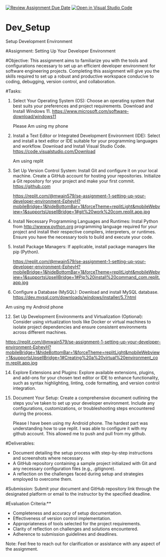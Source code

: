 [![Review Assignment Due Date](https://classroom.github.com/assets/deadline-readme-button-22041afd0340ce965d47ae6ef1cefeee28c7c493a6346c4f15d667ab976d596c.svg)](https://classroom.github.com/a/vbnbTt5m)
[![Open in Visual Studio Code](https://classroom.github.com/assets/open-in-vscode-2e0aaae1b6195c2367325f4f02e2d04e9abb55f0b24a779b69b11b9e10269abc.svg)](https://classroom.github.com/online_ide?assignment_repo_id=15294867&assignment_repo_type=AssignmentRepo)
# Dev_Setup
Setup Development Environment

#Assignment: Setting Up Your Developer Environment

#Objective:
This assignment aims to familiarize you with the tools and configurations necessary to set up an efficient developer environment for software engineering projects. Completing this assignment will give you the skills required to set up a robust and productive workspace conducive to coding, debugging, version control, and collaboration.

#Tasks:

1. Select Your Operating System (OS):
   Choose an operating system that best suits your preferences and project requirements. Download and Install Windows 11. https://www.microsoft.com/software-download/windows11

   Please Am using my phone

3. Install a Text Editor or Integrated Development Environment (IDE):
   Select and install a text editor or IDE suitable for your programming languages and workflow. Download and Install Visual Studio Code. https://code.visualstudio.com/Download

   Am using replit

   
5. Set Up Version Control System:
   Install Git and configure it on your local machine. Create a GitHub account for hosting your repositories. Initialize a Git repository for your project and make your first commit. https://github.com

   https://replit.com/@mwain579/se-assignment-1-setting-up-your-developer-environment-EpheyH?mobileBridge=1&hideBottomBar=1&forceTheme=replitLight&mobileWebview=1&supportsUpsellBridge=1#git%20work%20com.replit.app.jpg

7. Install Necessary Programming Languages and Runtimes:
  Instal Python from http://wwww.python.org programming language required for your project and install their respective compilers, interpreters, or runtimes. Ensure you have the necessary tools to build and execute your code.

8. Install Package Managers:
   If applicable, install package managers like pip (Python).

   https://replit.com/@mwain579/se-assignment-1-setting-up-your-developer-environment-EpheyH?mobileBridge=1&hideBottomBar=1&forceTheme=replitLight&mobileWebview=1&supportsUpsellBridge=1#Pip%20install%20command_com.replit.app.jpg

10. Configure a Database (MySQL):
   Download and install MySQL database. https://dev.mysql.com/downloads/windows/installer/5.7.html

Am using my Android phone

12. Set Up Development Environments and Virtualization (Optional):
   Consider using virtualization tools like Docker or virtual machines to isolate project dependencies and ensure consistent environments across different machines.

https://replit.com/@mwain579/se-assignment-1-setting-up-your-developer-environment-EpheyH?mobileBridge=1&hideBottomBar=1&forceTheme=replitLight&mobileWebview=1&supportsUpsellBridge=1#Creating%20a%20virtual%20environment_com.replit.app.jpg

14. Explore Extensions and Plugins:
   Explore available extensions, plugins, and add-ons for your chosen text editor or IDE to enhance functionality, such as syntax highlighting, linting, code formatting, and version control integration.

15. Document Your Setup:
    Create a comprehensive document outlining the steps you've taken to set up your developer environment. Include any configurations, customizations, or troubleshooting steps encountered during the process.

    Please I have been using my Android phone. The hardest part was understanding how to use replit. I was able to configure it with my github account. This allowed me to push and pull from my github. 
    

#Deliverables:
- Document detailing the setup process with step-by-step instructions and screenshots where necessary.
- A GitHub repository containing a sample project initialized with Git and any necessary configuration files (e.g., .gitignore).
- A reflection on the challenges faced during setup and strategies employed to overcome them.

#Submission:
Submit your document and GitHub repository link through the designated platform or email to the instructor by the specified deadline.

#Evaluation Criteria:**
- Completeness and accuracy of setup documentation.
- Effectiveness of version control implementation.
- Appropriateness of tools selected for the project requirements.
- Clarity of reflection on challenges and solutions encountered.
- Adherence to submission guidelines and deadlines.

Note: Feel free to reach out for clarification or assistance with any aspect of the assignment.
